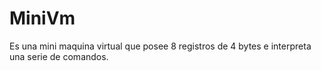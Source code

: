 # MiniVm
Es una mini maquina virtual que posee 8 registros de 4 bytes e interpreta una serie de comandos.
